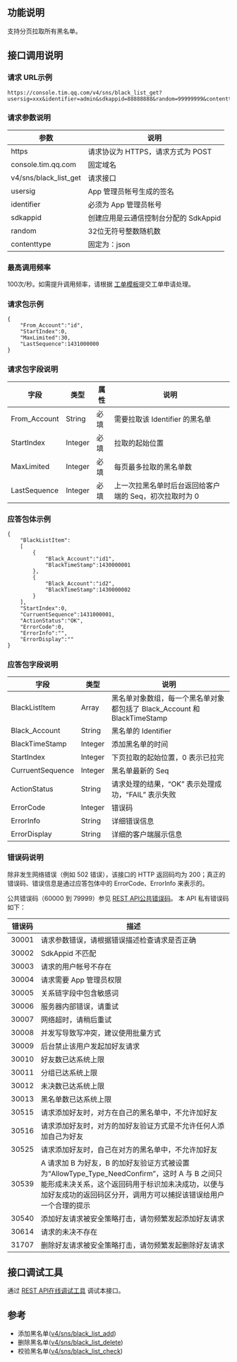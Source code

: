 ## 功能说明
 支持分页拉取所有黑名单。

## 接口调用说明
### 请求 URL示例
```
https://console.tim.qq.com/v4/sns/black_list_get?usersig=xxx&identifier=admin&sdkappid=88888888&random=99999999&contenttype=json
```
### 请求参数说明

| 参数               | 说明                                 |
| ------------------ | ------------------------------------ |
| https              | 请求协议为 HTTPS，请求方式为 POST       |
| console.tim.qq.com  | 固定域名                             |
| v4/sns/black_list_get  | 请求接口                             |
| usersig            | App 管理员帐号生成的签名               |
| identifier         | 必须为 App 管理员帐号                |
| sdkappid           | 创建应用是云通信控制台分配的 SdkAppid |
| random             | 32位无符号整数随机数                 |
| contenttype        | 固定为：json                       |

### 最高调用频率

100次/秒。如需提升调用频率，请根据 [工单模板](/doc/product/269/云通信配置变更需求工单#2.15-rest-api.E8.B0.83.E7.94.A8.E9.A2.91.E7.8E.87.E8.B0.83.E6.95.B4)提交工单申请处理。

### 请求包示例
```
{
	"From_Account":"id",
	"StartIndex":0,
	"MaxLimited":30,
	"LastSequence":1431000000
}
```

### 请求包字段说明

|字段|	类型|	属性	|说明|
|-------|-------|------|-----|
|From_Account	|String|	必填| 需要拉取该 Identifier 的黑名单 |
|StartIndex	|Integer	|必填	|拉取的起始位置|
|MaxLimited|	Integer	|必填| 每页最多拉取的黑名单数 |
|LastSequence	|Integer|	必填| 上一次拉黑名单时后台返回给客户端的 Seq，初次拉取时为 0 |

### 应答包体示例

```
{
	"BlackListItem":
	[
		{
			"Black_Account":"id1",
			"BlackTimeStamp":1430000001
		},
		{
			"Black_Account":"id2",
			"BlackTimeStamp":1430000002
		}
	],
	"StartIndex":0,
	"CurruentSequence":1431000001,
	"ActionStatus":"OK",
	"ErrorCode":0,
	"ErrorInfo":"",
	"ErrorDisplay":""
}
```

### 应答包字段说明

|字段|	类型|	说明|
|------|-----|----|
|BlackListItem|	Array	|黑名单对象数组，每一个黑名单对象都包括了 Black_Account 和 BlackTimeStamp|
|Black_Account|	String| 黑名单的 Identifier |
|BlackTimeStamp|	Integer| 添加黑名单的时间 |
|StartIndex|	Integer	|下页拉取的起始位置，0 表示已拉完|
|CurruentSequence	|Integer| 黑名单最新的 Seq |
|ActionStatus|	String| 请求处理的结果，“OK” 表示处理成功，“FAIL” 表示失败 |
|ErrorCode	|Integer	|错误码|
|ErrorInfo|	String| 详细错误信息 |
|ErrorDisplay|	String| 详细的客户端展示信息 |

### 错误码说明

 除非发生网络错误（例如 502 错误），该接口的 HTTP 返回码均为 200；真正的错误码、错误信息是通过应答包体中的 ErrorCode、ErrorInfo 来表示的。

公共错误码（60000 到 79999）参见 <a href="https://cloud.tencent.com/document/product/269/1671#rest-api.E5.85.AC.E5.85.B1.E9.94.99.E8.AF.AF.E7.A0.81">REST API公共错误码</a>。
本 API 私有错误码如下：

| 错误码 | 描述                                                         |
| ------ | ------------------------------------------------------------ |
| 30001  | 请求参数错误，请根据错误描述检查请求是否正确                 |
| 30002  | SdkAppid 不匹配                                              |
| 30003  | 请求的用户帐号不存在                                         |
| 30004  | 请求需要 App 管理员权限                                      |
| 30005  | 关系链字段中包含敏感词                                       |
| 30006  | 服务器内部错误，请重试                                       |
| 30007  | 网络超时，请稍后重试                                         |
| 30008  | 并发写导致写冲突，建议使用批量方式                           |
| 30009  | 后台禁止该用户发起加好友请求                                 |
| 30010  | 好友数已达系统上限                                           |
| 30011  | 分组已达系统上限                                             |
| 30012  | 未决数已达系统上限                                           |
| 30013  | 黑名单数已达系统上限                                         |
| 30515  | 请求添加好友时，对方在自己的黑名单中，不允许加好友           |
| 30516  | 请求添加好友时，对方的加好友验证方式是不允许任何人添加自己为好友 |
| 30525  | 请求添加好友时，自己在对方的黑名单中，不允许加好友           |
| 30539  | A 请求加 B 为好友，B 的加好友验证方式被设置为“AllowType_Type_NeedConfirm”，这时 A 与 B 之间只能形成未决关系，这个返回码用于标识加未决成功，以便与加好友成功的返回码区分开，调用方可以捕捉该错误给用户一个合理的提示 |
| 30540  | 添加好友请求被安全策略打击，请勿频繁发起添加好友请求         |
| 30614  | 请求的未决不存在                                             |
| 31707  | 删除好友请求被安全策略打击，请勿频繁发起删除好友请求         |

## 接口调试工具
通过 [REST API在线调试工具](https://avc.cloud.tencent.com/im/APITester/APITester.html#v4/sns/black_list_get) 调试本接口。

## 参考 

- 添加黑名单(<a href="https://cloud.tencent.com/document/product/269/3718">v4/sns/black_list_add</a>)
- 删除黑名单(<a href="https://cloud.tencent.com/document/product/269/3719">v4/sns/black_list_delete</a>)
- 校验黑名单(<a href="https://cloud.tencent.com/document/product/269/3725">v4/sns/black_list_check</a>)

